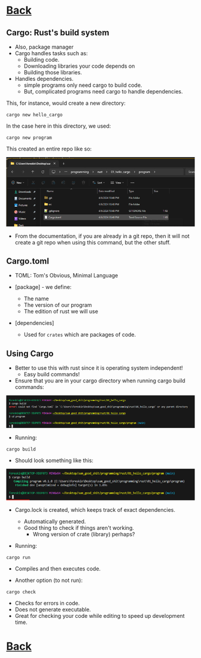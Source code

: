 #
# [Back](./../notes.md)

## Cargo: Rust's build system
* Also, package manager
* Cargo handles tasks such as:
    * Building code.
    * Downloading libraries your code depends on
    * Building those libraries.
* Handles dependencies.
    * simple programs only need cargo to build code.
    * But, complicated programs need cargo to handle dependencies.

This, for instance, would create a new directory:
```
cargo new hello_cargo
```

In the case here in this directory, we used:
```
cargo new program
```

This created an entire repo like so:

![alt text](./images/cargo_repo.png)
* From the documentation, if you are already in a git repo, then it will not create a git repo when using this command, but the other stuff.

## Cargo.toml
* TOML: Tom's Obvious, Minimal Language
* [package] - we define:
    * The name
    * The version of our program
    * The edition of rust we will use

* [dependencies]
    * Used for `crates` which are packages of code.

## Using Cargo
* Better to use this with rust since it is operating system independent!
    * Easy build commands!
* Ensure that you are in your cargo directory when running cargo build commands:

![alt text](./images/cargo_build_wrong_dir.png)

* Running:
```
cargo build
```
* Should look something like this:

![alt text](./images/cargo_build_correct.png)

* Cargo.lock is created, which keeps track of exact dependencies.
    * Automatically generated.
    * Good thing to check if things aren't working.
        * Wrong version of crate (library) perhaps?

* Running:
```
cargo run
```
* Compiles and then executes code.

* Another option (to not run):
```
cargo check
```
* Checks for errors in code.
* Does not generate executable.
* Great for checking your code while editing to speed up development time.

#
# [Back](./../notes.md)